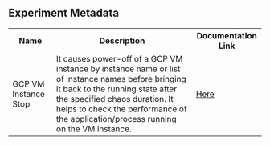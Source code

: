 ## Experiment Metadata

<table>
<tr>
<th> Name </th>
<th> Description </th>
<th> Documentation Link </th>
</tr>
<tr>
 <td> GCP VM Instance Stop </td>
 <td> It causes power-off of a GCP VM instance by instance name or list of instance names before bringing it back to the running state after the specified chaos duration. It helps to check the performance of the application/process running on the VM instance. </td>
 <td> <a href="https://litmuschaos.github.io/litmus/experiments/categories/gcp/gcp-vm-instance-stop/"> Here </a> </td>
 </tr>
 </table>
